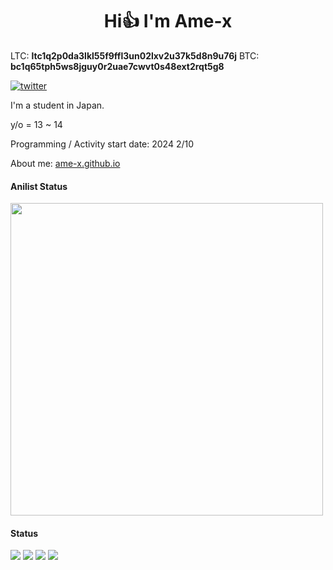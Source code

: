 <h1 align="center"> Hi👍 I'm Ame-x</h1>  

LTC: **ltc1q2p0da3lkl55f9ffl3un02lxv2u37k5d8n9u76j**
BTC: **bc1q65tph5ws8jguy0r2uae7cwvt0s48ext2rqt5g8**

[![twitter](https://img.shields.io/twitter/follow/4InjOOtO1h11146?style=social)](https://twitter.com/4InjOOtO1h11146)

I'm a student in Japan.

y/o = 13 ~ 14

Programming / Activity start date: 2024 2/10

About me: [ame-x.github.io](https://ame-x.github.io)

#### Anilist Status
<img src="https://img.anili.st/user/6670746" width="500">

#### Status
![](http://github-profile-summary-cards.vercel.app/api/cards/most-commit-language?username=ame-x&theme=nord_dark)
![](http://github-profile-summary-cards.vercel.app/api/cards/repos-per-language?username=ame-x&theme=nord_dark)
![](http://github-profile-summary-cards.vercel.app/api/cards/productive-time?username=ame-x&theme=nord_dark)
![](http://github-profile-summary-cards.vercel.app/api/cards/stats?username=ame-x&theme=nord_dark)
